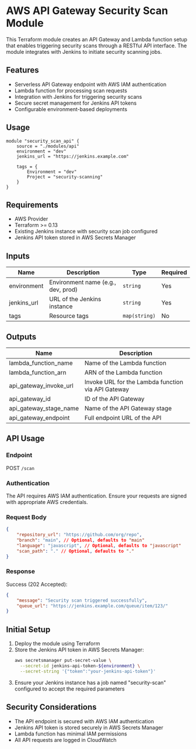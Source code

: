 # AWS API Gateway Security Scan Module

This Terraform module creates an API Gateway and Lambda function setup that enables triggering security scans through a RESTful API interface. The module integrates with Jenkins to initiate security scanning jobs.

## Features

- Serverless API Gateway endpoint with AWS IAM authentication
- Lambda function for processing scan requests
- Integration with Jenkins for triggering security scans
- Secure secret management for Jenkins API tokens
- Configurable environment-based deployments

## Usage
```hcl
module "security_scan_api" {
    source = "./modules/api"
    environment = "dev"
    jenkins_url = "https://jenkins.example.com"

    tags = {
        Environment = "dev"
        Project = "security-scanning"
    }
}
```


## Requirements

- AWS Provider
- Terraform >= 0.13
- Existing Jenkins instance with security scan job configured
- Jenkins API token stored in AWS Secrets Manager

## Inputs

| Name | Description | Type | Required |
|------|-------------|------|----------|
| environment | Environment name (e.g., dev, prod) | `string` | Yes |
| jenkins_url | URL of the Jenkins instance | `string` | Yes |
| tags | Resource tags | `map(string)` | No |

## Outputs

| Name | Description |
|------|-------------|
| lambda_function_name | Name of the Lambda function |
| lambda_function_arn | ARN of the Lambda function |
| api_gateway_invoke_url | Invoke URL for the Lambda function via API Gateway |
| api_gateway_id | ID of the API Gateway |
| api_gateway_stage_name | Name of the API Gateway stage |
| api_gateway_endpoint | Full endpoint URL of the API |

## API Usage

### Endpoint

POST `/scan`

### Authentication

The API requires AWS IAM authentication. Ensure your requests are signed with appropriate AWS credentials.

### Request Body
```json
{
    "repository_url": "https://github.com/org/repo",
    "branch": "main", // Optional, defaults to "main"
    "language": "javascript", // Optional, defaults to "javascript"
    "scan_path": "." // Optional, defaults to "."
}
```


### Response

Success (202 Accepted):
```json
{
    "message": "Security scan triggered successfully",
    "queue_url": "https://jenkins.example.com/queue/item/123/"
}
```


## Initial Setup

1. Deploy the module using Terraform
2. Store the Jenkins API token in AWS Secrets Manager:
   ```bash
   aws secretsmanager put-secret-value \
     --secret-id jenkins-api-token-${environment} \
     --secret-string '{"token":"your-jenkins-api-token"}'
   ```
3. Ensure your Jenkins instance has a job named "security-scan" configured to accept the required parameters

## Security Considerations

- The API endpoint is secured with AWS IAM authentication
- Jenkins API token is stored securely in AWS Secrets Manager
- Lambda function has minimal IAM permissions
- All API requests are logged in CloudWatch
